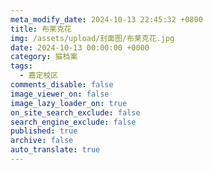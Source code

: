 ```yaml
---
meta_modify_date: 2024-10-13 22:45:32 +0800
title: 布莱克花
img: /assets/upload/封面图/布莱克花.jpg
date: 2024-10-13 00:00:00 +0000
category: 猫档案
tags:
  - 嘉定校区
comments_disable: false
image_viewer_on: false
image_lazy_loader_on: true
on_site_search_exclude: false
search_engine_exclude: false
published: true
archive: false
auto_translate: true
---
```


